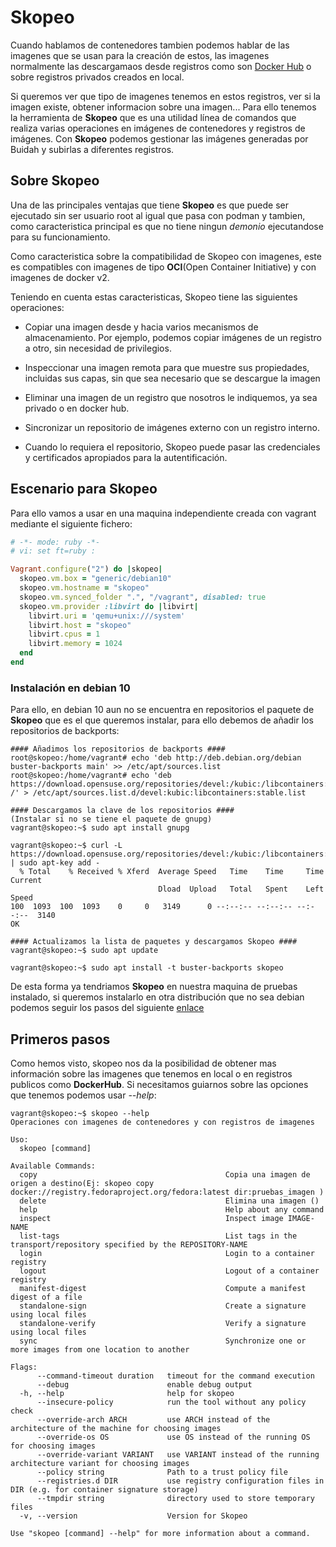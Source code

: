 # Skopeo

Cuando hablamos de contenedores tambien podemos hablar de las imagenes que se usan para la creación de estos, las imagenes normalmente las descargamaos desde registros como son [Docker Hub](https://hub.docker.com/) o sobre registros privados creados en local. 

Si queremos ver que tipo de imagenes tenemos en estos registros, ver si la imagen existe, obtener informacion sobre una imagen... Para ello tenemos la herramienta de **Skopeo** que es una utilidad línea de comandos que realiza varias operaciones en imágenes de contenedores y registros de imágenes. Con **Skopeo** podemos gestionar las imágenes generadas por Buidah y subirlas a diferentes registros.

## Sobre Skopeo

Una de las principales ventajas que tiene **Skopeo** es que puede ser ejecutado sin ser usuario root al igual que pasa con podman y tambien, como caracteristica principal es que no tiene ningun *demonio* ejecutandose para su funcionamiento. 

Como caracteristica sobre la compatibilidad de Skopeo con imagenes, este es compatibles con imagenes de tipo **OCI**(Open Container Initiative) y con imagenes de docker v2.

Teniendo en cuenta estas caracteristicas, Skopeo tiene las siguientes operaciones:

* Copiar una imagen desde y hacia varios mecanismos de almacenamiento. Por ejemplo, podemos copiar imágenes de un registro a otro, sin necesidad de privilegios.

* Inspeccionar una imagen remota para que muestre sus propiedades, incluidas sus capas, sin que sea necesario que se descargue la imagen

* Eliminar una imagen de un registro que nosotros le indiquemos, ya sea privado o en docker hub.

* Sincronizar un repositorio de imágenes externo con un registro interno.

* Cuando lo requiera el repositorio, Skopeo puede pasar las credenciales y certificados apropiados para la autentificación.

## Escenario para Skopeo

Para ello vamos a usar en una maquina independiente creada con vagrant mediante el siguiente fichero:
```ruby
# -*- mode: ruby -*-
# vi: set ft=ruby :

Vagrant.configure("2") do |skopeo|
  skopeo.vm.box = "generic/debian10"
  skopeo.vm.hostname = "skopeo"
  skopeo.vm.synced_folder ".", "/vagrant", disabled: true
  skopeo.vm.provider :libvirt do |libvirt|
    libvirt.uri = 'qemu+unix:///system'
    libvirt.host = "skopeo"
    libvirt.cpus = 1
    libvirt.memory = 1024
  end
end
```

### Instalación en debian 10

Para ello, en debian 10 aun no se encuentra en repositorios el paquete de **Skopeo** que es el que queremos instalar, para ello debemos de añadir los repositorios de backports:
```shell
#### Añadimos los repositorios de backports ####
root@skopeo:/home/vagrant# echo 'deb http://deb.debian.org/debian buster-backports main' >> /etc/apt/sources.list
root@skopeo:/home/vagrant# echo 'deb https://download.opensuse.org/repositories/devel:/kubic:/libcontainers:/stable/Debian_10/ /' > /etc/apt/sources.list.d/devel:kubic:libcontainers:stable.list

#### Descargamos la clave de los repositorios ####
(Instalar si no se tiene el paquete de gnupg)
vagrant@skopeo:~$ sudo apt install gnupg

vagrant@skopeo:~$ curl -L https://download.opensuse.org/repositories/devel:/kubic:/libcontainers:/stable/Debian_10/Release.key | sudo apt-key add -
  % Total    % Received % Xferd  Average Speed   Time    Time     Time  Current
                                 Dload  Upload   Total   Spent    Left  Speed
100  1093  100  1093    0     0   3149      0 --:--:-- --:--:-- --:--:--  3140
OK

#### Actualizamos la lista de paquetes y descargamos Skopeo ####
vagrant@skopeo:~$ sudo apt update

vagrant@skopeo:~$ sudo apt install -t buster-backports skopeo
```

De esta forma ya tendriamos **Skopeo** en nuestra maquina de pruebas instalado, si queremos instalarlo en otra distribución que no sea debian podemos seguir los pasos del siguiente [enlace](https://github.com/containers/skopeo/blob/master/install.md)

## Primeros pasos

Como hemos visto, skopeo nos da la posibilidad de obtener mas información sobre las imagenes que tenemos en local o en registros publicos como **DockerHub**. Si necesitamos guiarnos sobre las opciones que tenemos podemos usar *--help*:
```shell
vagrant@skopeo:~$ skopeo --help
Operaciones con imagenes de contenedores y con registros de imagenes

Uso:
  skopeo [command]

Available Commands:
  copy                                          Copia una imagen de origen a destino(Ej: skopeo copy docker://registry.fedoraproject.org/fedora:latest dir:pruebas_imagen )
  delete                                        Elimina una imagen ()
  help                                          Help about any command
  inspect                                       Inspect image IMAGE-NAME
  list-tags                                     List tags in the transport/repository specified by the REPOSITORY-NAME
  login                                         Login to a container registry
  logout                                        Logout of a container registry
  manifest-digest                               Compute a manifest digest of a file
  standalone-sign                               Create a signature using local files
  standalone-verify                             Verify a signature using local files
  sync                                          Synchronize one or more images from one location to another

Flags:
      --command-timeout duration   timeout for the command execution
      --debug                      enable debug output
  -h, --help                       help for skopeo
      --insecure-policy            run the tool without any policy check
      --override-arch ARCH         use ARCH instead of the architecture of the machine for choosing images
      --override-os OS             use OS instead of the running OS for choosing images
      --override-variant VARIANT   use VARIANT instead of the running architecture variant for choosing images
      --policy string              Path to a trust policy file
      --registries.d DIR           use registry configuration files in DIR (e.g. for container signature storage)
      --tmpdir string              directory used to store temporary files
  -v, --version                    Version for Skopeo

Use "skopeo [command] --help" for more information about a command.

